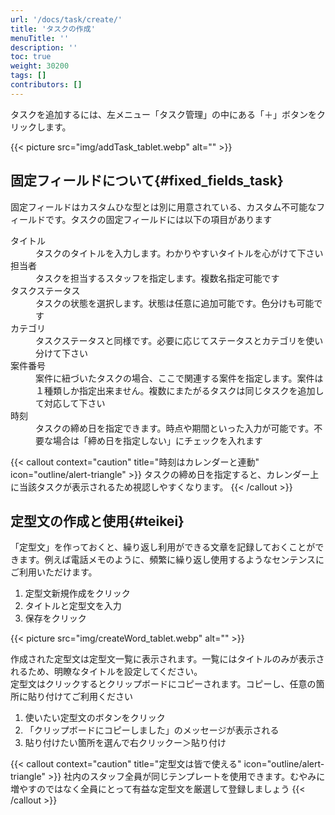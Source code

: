 ```yaml
---
url: '/docs/task/create/'
title: 'タスクの作成'
menuTitle: ''
description: ''
toc: true
weight: 30200
tags: []
contributors: []
---
```


タスクを追加するには、左メニュー「タスク管理」の中にある「＋」ボタンをクリックします。

{{< picture src="img/addTask_tablet.webp" alt="" >}}

## 固定フィールドについて{#fixed_fields_task}

固定フィールドはカスタムひな型とは別に用意されている、カスタム不可能なフィールドです。タスクの固定フィールドには以下の項目があります

<dl class="basic">
<dt>タイトル</dt>
<dd>タスクのタイトルを入力します。わかりやすいタイトルを心がけて下さい</dd>
<dt>担当者</dt>
<dd>タスクを担当するスタッフを指定します。複数名指定可能です</dd>
<dt>タスクステータス</dt>
<dd>タスクの状態を選択します。状態は任意に追加可能です。色分けも可能です</dd>
<dt>カテゴリ</dt>
<dd>タスクステータスと同様です。必要に応じてステータスとカテゴリを使い分けて下さい</dd>
<dt>案件番号</dt>
<dd>案件に紐づいたタスクの場合、ここで関連する案件を指定します。案件は１種類しか指定出来ません。複数にまたがるタスクは同じタスクを追加して対応して下さい</dd>
<dt>時刻</dt>
<dd>タスクの締め日を指定できます。時点や期間といった入力が可能です。不要な場合は「締め日を指定しない」にチェックを入れます</dd>
</dl>

{{< callout context="caution" title="時刻はカレンダーと連動" icon="outline/alert-triangle" >}}
タスクの締め日を指定すると、カレンダー上に当該タスクが表示されるため視認しやすくなります。
{{< /callout >}}

## 定型文の作成と使用{#teikei}

「定型文」を作っておくと、繰り返し利用ができる文章を記録しておくことができます。例えば電話メモのように、頻繁に繰り返し使用するようなセンテンスにご利用いただけます。

1. 定型文新規作成をクリック
2. タイトルと定型文を入力
3. 保存をクリック

{{< picture src="img/createWord_tablet.webp" alt="" >}}

作成された定型文は定型文一覧に表示されます。一覧にはタイトルのみが表示されるため、明瞭なタイトルを設定してください。  
定型文はクリックするとクリップボードにコピーされます。コピーし、任意の箇所に貼り付けてご利用ください

1. 使いたい定型文のボタンをクリック
2. 「クリップボードにコピーしました」のメッセージが表示される
3. 貼り付けたい箇所を選んで右クリックー＞貼り付け

{{< callout context="caution" title="定型文は皆で使える" icon="outline/alert-triangle" >}}
社内のスタッフ全員が同じテンプレートを使用できます。むやみに増やすのではなく全員にとって有益な定型文を厳選して登録しましょう
{{< /callout >}}
